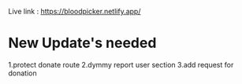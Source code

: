 Live link : https://bloodpicker.netlify.app/
# New Update's needed
1.protect donate route
2.dymmy report user section
3.add request for donation
